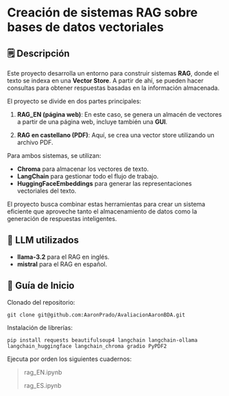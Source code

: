 # Creación de sistemas RAG sobre bases de datos vectoriales

## 🗒️ Descripción

Este proyecto desarrolla un entorno para construir sistemas **RAG**, donde el texto se indexa en una  **Vector Store**. A partir de ahí, se pueden hacer consultas para obtener respuestas basadas en la información almacenada.

El proyecto se divide en dos partes principales:

1.  **RAG_EN (página web)**: En este caso, se genera un almacén de vectores a partir de una página web, incluye también una **GUI**.
    
2.  **RAG en castellano (PDF)**: Aquí, se crea una vector store utilizando un  archivo PDF.
    

Para ambos sistemas, se utilizan:

-   **Chroma** para almacenar los vectores de texto.
-   **LangChain** para gestionar todo el flujo de trabajo.
-   **HuggingFaceEmbeddings** para generar las representaciones vectoriales del texto.

El proyecto busca combinar estas herramientas para crear un sistema eficiente que aproveche tanto el almacenamiento de datos como la generación de respuestas inteligentes.

## 👅 LLM utilizados
-   **llama-3.2** para el RAG en inglés.
-    **mistral** para el RAG en español.

## 🚀 Guía de Inicio
Clonado del repositorio:

    git clone git@github.com:AaronPrado/AvaliacionAaronBDA.git

Instalación de librerías:

    pip install requests beautifulsoup4 langchain langchain-ollama langchain_huggingface langchain_chroma gradio PyPDF2

Ejecuta por orden los siguientes cuadernos:

    

> rag_EN.ipynb
> 
> 
>  rag_ES.ipynb
